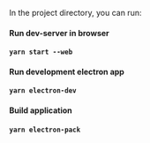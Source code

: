 In the project directory, you can run:

#### Run dev-server in browser

#### `yarn start --web`

#### Run development electron app

#### `yarn electron-dev`

#### Build application

#### `yarn electron-pack`
